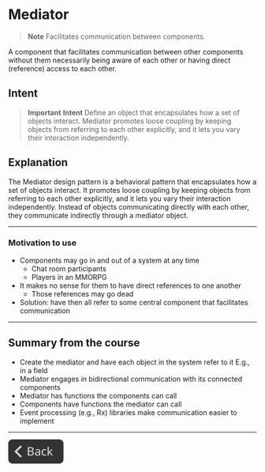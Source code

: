 # Mediator

> **Note**
> Facilitates communication between components.

A component that facilitates communication between other components without them necessarily being aware of each other or having direct (reference) access to each other.

## Intent

> **Important**
> **Intent**
> Define an object that encapsulates how a set of objects interact. Mediator promotes loose coupling by keeping objects from referring to each other explicitly, and it lets you vary their interaction independently.

## Explanation

The Mediator design pattern is a behavioral pattern that encapsulates how a set of objects interact. It promotes loose coupling by keeping objects from referring to each other explicitly, and it lets you vary their interaction independently. Instead of objects communicating directly with each other, they communicate indirectly through a mediator object.

---

### Motivation to use

- Components may go in and out of a system at any time
  - Chat room participants
  - Players in an MMORPG
- It makes no sense for them to have direct references to one another
  - Those references may go dead
- Solution: have then all refer to some central component that facilitates communication

---

## Summary from the course

- Create the mediator and have each object in the system refer to it E.g., in a field
- Mediator engages in bidirectional communication with its connected components
- Mediator has functions the components can call
- Components have functions the mediator can call
- Event processing (e.g., Rx) libraries make communication easier to implement

---

<!--Back Button-->
[<img src="../img/back.svg" style="width:8em;">](README.md)
